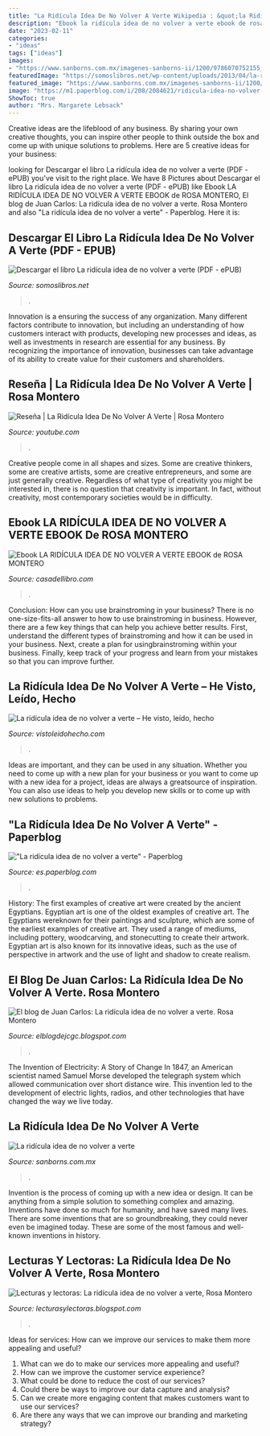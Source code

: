 ```yaml
---
title: "La Ridícula Idea De No Volver A Verte Wikipedia : &quot;la Ridícula Idea De No Volver A Verte&quot;"
description: "Ebook la ridícula idea de no volver a verte ebook de rosa montero"
date: "2023-02-11"
categories:
- "ideas"
tags: ["ideas"]
images:
- "https://www.sanborns.com.mx/imagenes-sanborns-ii/1200/9786070752155_3.jpg"
featuredImage: "https://somoslibros.net/wp-content/uploads/2013/04/la-ridicula-idea-de-no-volver-a-verte.jpg"
featured_image: "https://www.sanborns.com.mx/imagenes-sanborns-ii/1200/9786070752155_3.jpg"
image: "https://m1.paperblog.com/i/208/2084621/ridicula-idea-no-volver-verte-T-c_NLJq.jpeg"
ShowToc: true
author: "Mrs. Margarete Lebsack"
---
```



Creative ideas are the lifeblood of any business. By sharing your own creative thoughts, you can inspire other people to think outside the box and come up with unique solutions to problems. Here are 5 creative ideas for your business: 

	

		
looking for Descargar el libro La ridícula idea de no volver a verte (PDF - ePUB) you've visit to the right place. We have 8 Pictures about Descargar el libro La ridícula idea de no volver a verte (PDF - ePUB) like Ebook LA RIDÍCULA IDEA DE NO VOLVER A VERTE EBOOK de ROSA MONTERO, El blog de Juan Carlos: La ridícula idea de no volver a verte. Rosa Montero and also &quot;La ridícula idea de no volver a verte&quot; - Paperblog. Here it is:
		
    
## Descargar El Libro La Ridícula Idea De No Volver A Verte (PDF - EPUB)

<img loading=lazy src="https://somoslibros.net/wp-content/uploads/2013/04/la-ridicula-idea-de-no-volver-a-verte.jpg" onerror="this.onerror=null;this.src='https://tse2.mm.bing.net/th?id=OIP.sV52lkIb1MTMCjHRv9q6oQHaMg&amp;pid=15.1';" alt="Descargar el libro La ridícula idea de no volver a verte (PDF - ePUB)">

_Source: somoslibros.net_

>. 

	

Innovation is a ensuring the success of any organization. Many different factors contribute to innovation, but including an understanding of how customers interact with products, developing new processes and ideas, as well as investments in research are essential for any business. By recognizing the importance of innovation, businesses can take advantage of its ability to create value for their customers and shareholders.

    
## Reseña | La Ridícula Idea De No Volver A Verte | Rosa Montero

<img loading=lazy src="https://i.ytimg.com/vi/KFBgU_N3Bf4/maxresdefault.jpg" onerror="this.onerror=null;this.src='https://tse4.mm.bing.net/th?id=OIP.bf0vro8wcTLCfM1ovR_gNQHaEK&amp;pid=15.1';" alt="Reseña | La Ridícula Idea De No Volver A Verte | Rosa Montero">

_Source: youtube.com_

>. 

	

Creative people come in all shapes and sizes. Some are creative thinkers, some are creative artists, some are creative entrepreneurs, and some are just generally creative. Regardless of what type of creativity you might be interested in, there is no question that creativity is important. In fact, without creativity, most contemporary societies would be in difficulty.

    
## Ebook LA RIDÍCULA IDEA DE NO VOLVER A VERTE EBOOK De ROSA MONTERO

<img loading=lazy src="https://imagessl3.casadellibro.com/a/l/t7/03/9788432215803.jpg" onerror="this.onerror=null;this.src='https://tse3.mm.bing.net/th?id=OIP.51vgrtYLyclL6xqDTXOGXAHaMg&amp;pid=15.1';" alt="Ebook LA RIDÍCULA IDEA DE NO VOLVER A VERTE EBOOK de ROSA MONTERO">

_Source: casadellibro.com_

>. 

	

Conclusion: How can you use brainstroming in your business?
There is no one-size-fits-all answer to how to use brainstroming in business. However, there are a few key things that can help you achieve better results. First, understand the different types of brainstroming and how it can be used in your business. Next, create a plan for usingbrainstroming within your business. Finally, keep track of your progress and learn from your mistakes so that you can improve further.

    
## La Ridícula Idea De No Volver A Verte – He Visto, Leído, Hecho

<img loading=lazy src="https://vistoleidohecho.files.wordpress.com/2017/12/fragmento-de-la-ridc3adcula-idea-de-no-volver-a-verte.jpg?w=1000" onerror="this.onerror=null;this.src='https://tse2.mm.bing.net/th?id=OIP.booKgdK8U2ksEXJP6eOREQHaEC&amp;pid=15.1';" alt="La ridícula idea de no volver a verte – He visto, leído, hecho">

_Source: vistoleidohecho.com_

>. 

	

Ideas are important, and they can be used in any situation. Whether you need to come up with a new plan for your business or you want to come up with a new idea for a project, ideas are always a greatsource of inspiration. You can also use ideas to help you develop new skills or to come up with new solutions to problems.

    
## &quot;La Ridícula Idea De No Volver A Verte&quot; - Paperblog

<img loading=lazy src="https://m1.paperblog.com/i/208/2084621/ridicula-idea-no-volver-verte-T-c_NLJq.jpeg" onerror="this.onerror=null;this.src='https://tse3.mm.bing.net/th?id=OIP.dW7hc0wwPmRULRbUpa2EoAAAAA&amp;pid=15.1';" alt="&quot;La ridícula idea de no volver a verte&quot; - Paperblog">

_Source: es.paperblog.com_

>. 

	

History: The first examples of creative art were created by the ancient Egyptians.
Egyptian art is one of the oldest examples of creative art. The Egyptians wereknown for their paintings and sculpture, which are some of the earliest examples of creative art. They used a range of mediums, including pottery, woodcarving, and stonecutting to create their artwork. Egyptian art is also known for its innovative ideas, such as the use of perspective in artwork and the use of light and shadow to create realism.

    
## El Blog De Juan Carlos: La Ridícula Idea De No Volver A Verte. Rosa Montero

<img loading=lazy src="https://1.bp.blogspot.com/-3n8zgK-Jxwo/YFxmVog1njI/AAAAAAAAqsg/jnZQEM9RXCwVlKF6D7IYyotWX3TU0bFegCLcBGAsYHQ/w1200-h630-p-k-no-nu/9788432222719-ridicula-idea-volver-verte_g.jpg" onerror="this.onerror=null;this.src='https://tse2.mm.bing.net/th?id=OIP.vGlUNKxfU8_uNPPyWDeEqwAAAA&amp;pid=15.1';" alt="El blog de Juan Carlos: La ridícula idea de no volver a verte. Rosa Montero">

_Source: elblogdejcgc.blogspot.com_

>. 

	

The Invention of Electricity: A Story of Change
In 1847, an American scientist named Samuel Morse developed the telegraph system which allowed communication over short distance wire. This invention led to the development of electric lights, radios, and other technologies that have changed the way we live today.

    
## La Ridícula Idea De No Volver A Verte

<img loading=lazy src="https://www.sanborns.com.mx/imagenes-sanborns-ii/1200/9786070752155_3.jpg" onerror="this.onerror=null;this.src='https://tse3.mm.bing.net/th?id=OIP.ckEG9rw5k3eswVFL8-zNEQHaHa&amp;pid=15.1';" alt="La ridícula idea de no volver a verte">

_Source: sanborns.com.mx_

>. 

	

Invention is the process of coming up with a new idea or design. It can be anything from a simple solution to something complex and amazing. Inventions have done so much for humanity, and have saved many lives. There are some inventions that are so groundbreaking, they could never even be imagined today. These are some of the most famous and well-known inventions in history.

    
## Lecturas Y Lectoras: La Ridícula Idea De No Volver A Verte, Rosa Montero

<img loading=lazy src="http://3.bp.blogspot.com/-NjPZBr06Mgk/UV8nADaXHZI/AAAAAAAAGQc/wRiTYuNoRjk/s1600/la+ridicula+idea+de+no+volver+a+verte+rosa+montero.jpg" onerror="this.onerror=null;this.src='https://tse3.mm.bing.net/th?id=OIP.f0hjh3RHRIHjhkNGdN54kgHaHa&amp;pid=15.1';" alt="Lecturas y lectoras: La ridícula idea de no volver a verte, Rosa Montero">

_Source: lecturasylectoras.blogspot.com_

>. 

	

Ideas for services: How can we improve our services to make them more appealing and useful?
1. What can we do to make our services more appealing and useful? 
2. How can we improve the customer service experience? 
3. What could be done to reduce the cost of our services? 
4. Could there be ways to improve our data capture and analysis? 
5. Can we create more engaging content that makes customers want to use our services? 
6. Are there any ways that we can improve our branding and marketing strategy?

